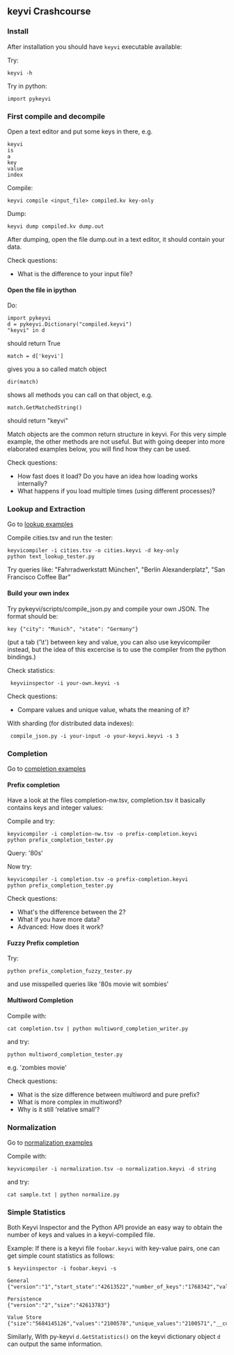 ## keyvi Crashcourse

### Install

After installation you should have `keyvi` executable available:

Try:

    keyvi -h
    
Try in python:
    
    import pykeyvi
    
### First compile and decompile

Open a text editor and put some keys in there, e.g.
    
    keyvi
    is
    a
    key
    value
    index
    
Compile:

    keyvi compile <input_file> compiled.kv key-only
    
Dump:
    
    keyvi dump compiled.kv dump.out

After dumping, open the file dump.out in a text editor, it should contain your data. 

Check questions:
 * What is the difference to your input file?
 
#### Open the file in ipython

Do:

    import pykeyvi
    d = pykeyvi.Dictionary("compiled.keyvi")
    "keyvi" in d
    
should return True
    
    match = d['keyvi']

gives you a so called match object
    
    dir(match)
 
shows all methods you can call on that object, e.g.

    match.GetMatchedString()
 
should return "keyvi"

Match objects are the common return structure in keyvi. For this very simple example, the other methods are not useful. But with going deeper into more elaborated examples below, you will find how they can be used.
 
Check questions:

 * How fast does it load? Do you have an idea how loading works internally?
 * What happens if you load multiple times (using different processes)?

### Lookup and Extraction

Go to [lookup examples](/pykeyvi/examples/lookup)

Compile cities.tsv and run the tester:
    
    keyvicompiler -i cities.tsv -o cities.keyvi -d key-only
    python text_lookup_tester.py

Try queries like: "Fahrradwerkstatt München", "Berlin Alexanderplatz", "San Francisco Coffee Bar"

#### Build your own index

Try pykeyvi/scripts/compile_json.py and compile your own JSON. The format should be:

    key {"city": "Munich", "state": "Germany"}

(put a tab ('\t') between key and value, you can also use keyvicompiler instead, but the idea of this excercise is to use the compiler from the python bindings.)

Check statistics:


     keyviinspector -i your-own.keyvi -s


Check questions:

 * Compare values and unique value, whats the meaning of it?

     
With sharding (for distributed data indexes):

     compile_json.py -i your-input -o your-keyvi.keyvi -s 3

### Completion


Go to [completion examples](/pykeyvi/examples/completion)

#### Prefix completion

Have a look at the files completion-nw.tsv, completion.tsv it basically contains keys and integer values:

Compile and try:

    keyvicompiler -i completion-nw.tsv -o prefix-completion.keyvi 
    python prefix_completion_tester.py

Query: '80s'
 
Now try:    

    keyvicompiler -i completion.tsv -o prefix-completion.keyvi
    python prefix_completion_tester.py

Check questions:
 
 * What's the difference between the 2?
 * What if you have more data?
 * Advanced: How does it work?

#### Fuzzy Prefix completion

Try:

    python prefix_completion_fuzzy_tester.py
    
and use misspelled queries like '80s movie wit sombies'

#### Multiword Completion

Compile with:

    cat completion.tsv | python multiword_completion_writer.py
    
and try:

    python multiword_completion_tester.py
    
e.g. 'zombies movie'

Check questions:

 * What is the size difference between multiword and pure prefix?
 * What is more complex in multiword?
 * Why is it still 'relative small'?

### Normalization

Go to [normalization examples](/pykeyvi/examples/normalization)

Compile with:

    keyvicompiler -i normalization.tsv -o normalization.keyvi -d string
    
and try:

    cat sample.txt | python normalize.py
    
### Simple Statistics

Both Keyvi Inspector and the Python API provide an easy way to obtain the number of keys and values in a keyvi-compiled file. 

Example: If there is a keyvi file `foobar.keyvi` with key-value pairs, one can get simple count statistics as follows:

```
$ keyviinspector -i foobar.keyvi -s

General
{"version":"1","start_state":"42613522","number_of_keys":"1768342","value_store_type":"5","number_of_states":"37309831","manifest":""}

Persistence
{"version":"2","size":"42613783"}

Value Store
{"size":"5684145126","values":"2100578","unique_values":"2100571","__compression":"raw","__compression_threshold":"32"}
```

Similarly, With py-keyvi `d.GetStatistics()` on the keyvi dictionary object `d` can output the same information.
